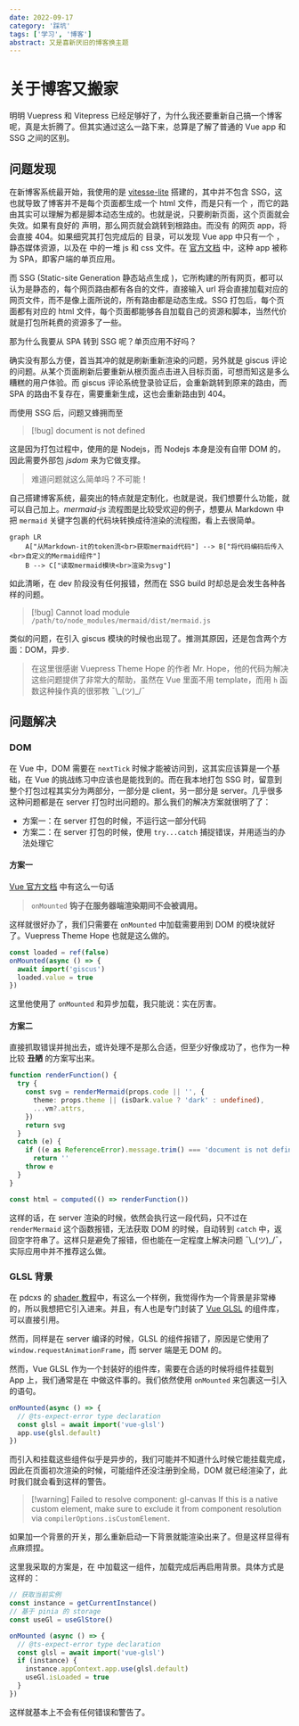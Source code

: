 ```yaml
---
date: 2022-09-17
category: '踩坑'
tags: ['学习', '博客']
abstract: 又是喜新厌旧的博客换主题
---
```


# 关于博客又搬家

明明 Vuepress 和 Vitepress 已经足够好了，为什么我还要重新自己搞一个博客呢，真是太折腾了。但其实通过这么一路下来，总算是了解了普通的 Vue app 和 SSG 之间的区别。

## 问题发现

在新博客系统最开始，我使用的是 [vitesse-lite](https://github.com/antfy/vitesse-lite) 搭建的，其中并不包含 SSG，这也就导致了博客并不是每个页面都生成一个 html 文件，而是只有一个 <FileName name="index.html" icon="i-vscode-icons-file-type-html" />，而它的路由其实可以理解为都是脚本动态生成的。也就是说，只要刷新页面，这个页面就会失效。如果有良好的 <FileName name="_redirect" /> 声明，那么网页就会跳转到根路由。而没有<FileName name="_redirect" /> 的网页 app，将会直接 404。如果细究其打包完成后的 <FileName name="dist" icon="i-vscode-icons-default-folder-opened" /> 目录，可以发现 Vue app 中只有一个 <FileName name="index.html" icon="i-vscode-icons-file-type-html" />，静态媒体资源，以及在 <FileName name="assets" icon="i-vscode-icons-default-folder-opened" /> 中的一堆 js 和 css 文件。在 [官方文档](https://cn.vuejs.org/guide/scaling-up/ssr.html#why-ssr) 中，这种 app 被称为 SPA，即客户端的单页应用。

而 SSG (Static-site Generation 静态站点生成 )，它所构建的所有网页，都可以认为是静态的，每个网页路由都有各自的文件，直接输入 url 将会直接加载对应的网页文件，而不是像上面所说的，所有路由都是动态生成。SSG 打包后，每个页面都有对应的 html 文件，每个页面都能够各自加载自己的资源和脚本，当然代价就是打包所耗费的资源多了一些。

那为什么我要从 SPA 转到 SSG 呢？单页应用不好吗？

确实没有那么方便，首当其冲的就是刷新重新渲染的问题，另外就是 giscus 评论的问题。从某个页面刷新后要重新从根页面点击进入目标页面，可想而知这是多么糟糕的用户体验。而 giscus 评论系统登录验证后，会重新跳转到原来的路由，而 SPA 的路由不复存在，需要重新生成，这也会重新路由到 404。

而使用 SSG 后，问题又蜂拥而至

> [!bug] document is not defined

这是因为打包过程中，使用的是 Nodejs，而 Nodejs 本身是没有自带 DOM 的，因此需要外部包 _jsdom_ 来为它做支撑。

> 难道问题就这么简单吗？不可能！

自己搭建博客系统，最突出的特点就是定制化，也就是说，我们想要什么功能，就可以自己加上。_mermaid-js_ 流程图是比较受欢迎的例子，想要从 Markdown 中把 `mermaid` 关键字包裹的代码块转换成待渲染的流程图，看上去很简单。

```mermaid
graph LR
	A["从Markdown-it的token流<br>获取mermaid代码"] --> B["将代码编码后传入<br>自定义的Mermaid组件"]
	B --> C["读取mermaid模块<br>渲染为svg"]
```

如此清晰，在 dev 阶段没有任何报错，然而在 SSG build 时却总是会发生各种各样的问题。

> [!bug] Cannot load module `/path/to/node_modules/mermaid/dist/mermaid.js`

类似的问题，在引入 giscus 模块的时候也出现了。推测其原因，还是包含两个方面：DOM，异步.

> 在这里很感谢 Vuepress Theme Hope 的作者 Mr. Hope，他的代码为解决这些问题提供了非常大的帮助，虽然在 Vue 里面不用 template，而用 `h` 函数这种操作真的很邪教 ¯\\\_(ツ)\_/¯

## 问题解决

### DOM

在 Vue 中，DOM 需要在 `nextTick` 时候才能被访问到，这其实应该算是一个基础，在 Vue 的挑战练习中应该也是能找到的。而在我本地打包 SSG 时，留意到整个打包过程其实分为两部分，一部分是 client，另一部分是 server。几乎很多这种问题都是在 server 打包时出问题的。那么我们的解决方案就很明了了：

- 方案一：在 server 打包的时候，不运行这一部分代码
- 方案二：在 server 打包的时候，使用 `try...catch` 捕捉错误，并用适当的办法处理它

#### 方案一

[Vue 官方文档](https://cn.vuejs.org/api/composition-api-lifecycle.html#onmounted) 中有这么一句话

> `onMounted` **钩子在服务器端渲染期间不会被调用。**

这样就很好办了，我们只需要在 `onMounted` 中加载需要用到 DOM 的模块就好了。Vuepress Theme Hope 也就是这么做的。

```ts
const loaded = ref(false)
onMounted(async () => {
  await import('giscus')
  loaded.value = true
})
```

这里他使用了 `onMounted` 和异步加载，我只能说：实在厉害。

#### 方案二

直接抓取错误并抛出去，或许处理不是那么合适，但至少好像成功了，也作为一种比较 **丑陋** 的方案写出来。

```ts
function renderFunction() {
  try {
    const svg = renderMermaid(props.code || '', {
      theme: props.theme || (isDark.value ? 'dark' : undefined),
      ...vm?.attrs,
    })
    return svg
  }
  catch (e) {
    if ((e as ReferenceError).message.trim() === 'document is not defined')
      return ''
    throw e
  }
}

const html = computed(() => renderFunction())
```

这样的话，在 server 渲染的时候，依然会执行这一段代码，只不过在 `renderMermaid` 这个函数报错，无法获取 DOM 的时候，自动转到 `catch` 中，返回空字符串了。这样只是避免了报错，但也能在一定程度上解决问题 ¯\\\_(ツ)\_/¯，实际应用中并不推荐这么做。

### GLSL 背景

在 pdcxs 的 [shader 教程](https://www.bilibili.com/video/BV1ce411g7B2)中，有这么一个样例，我觉得作为一个背景是非常棒的，所以我想把它引入进来。并且，有人也是专门封装了 [Vue GLSL](https://github.com/kongxiaojian123/vue-glsl) 的组件库，可以直接引用。

然而，同样是在 server 编译的时候，GLSL 的组件报错了，原因是它使用了 `window.requestAnimationFrame`，而 server 端是无 DOM 的。

然而，Vue GLSL 作为一个封装好的组件库，需要在合适的时候将组件挂载到 App 上，我们通常是在 <FileName name="main.ts" icon="i-vscode-icons-file-type-typescript-official" /> 中做这件事的。我们依然使用 `onMounted` 来包裹这一引入的语句。

```ts
onMounted(async () => {
  // @ts-expect-error type declaration
  const glsl = await import('vue-glsl')
  app.use(glsl.default)
})
```

而引入和挂载这些组件似乎是异步的，我们可能并不知道什么时候它能挂载完成，因此在页面初次渲染的时候，可能组件还没注册到全局，DOM 就已经渲染了，此时我们就会看到这样的警告。

> [!warning] Failed to resolve component: gl-canvas
> If this is a native custom element, make sure to exclude it from component resolution via `compilerOptions.isCustomElement`.

如果加一个背景的开关，那么重新启动一下背景就能渲染出来了。但是这样显得有点麻烦捏。

这里我采取的方案是，在 <FileName name="App.vue" icon="i-vscode-icons-file-type-vue" /> 中加载这一组件，加载完成后再启用背景。具体方式是这样的：

```ts
// 获取当前实例
const instance = getCurrentInstance()
// 基于 pinia 的 storage
const useGl = useGlStore()

onMounted (async () => {
  // @ts-expect-error type declaration
  const glsl = await import('vue-glsl')
  if (instance) {
    instance.appContext.app.use(glsl.default)
    useGl.isLoaded = true
  }
})
```

这样就基本上不会有任何错误和警告了。

